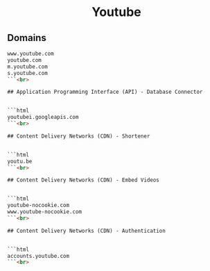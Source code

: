 


<h1 align="center">Youtube</h1>  


## Domains


```html
www.youtube.com
youtube.com
m.youtube.com
s.youtube.com
```<br>

## Application Programming Interface (API) - Database Connector


```html
youtubei.googleapis.com
```<br>

## Content Delivery Networks (CDN) - Shortener


```html
youtu.be
```<br>

## Content Delivery Networks (CDN) - Embed Videos


```html
youtube-nocookie.com
www.youtube-nocookie.com
```<br>

## Content Delivery Networks (CDN) - Authentication


```html
accounts.youtube.com
```<br>
